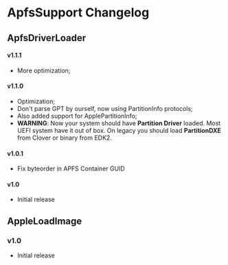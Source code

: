ApfsSupport Changelog
==================

## ApfsDriverLoader
#### v1.1.1
- More optimization;

#### v1.1.0
- Optimization;
- Don't parse GPT by ourself, now using PartitionInfo protocols;
- Also added support for ApplePartitionInfo;
- **WARNING**: Now your system should have **Partition Driver** loaded.  Most UEFI system have it out of box. On legacy you should load **PartitionDXE** from Clover or binary from EDK2.

#### v1.0.1
- Fix byteorder in APFS Container GUID

#### v1.0
- Initial release

## AppleLoadImage
### v1.0
- Initial release